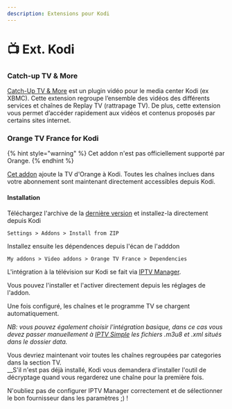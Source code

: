 ```yaml
---
description: Extensions pour Kodi
---
```


# 📺 Ext. Kodi

### Catch-up TV & More

[Catch-Up TV & More](https://catch-up-tv-and-more.github.io/fr/) est un plugin vidéo pour le media center Kodi (ex XBMC). Cette extension regroupe l’ensemble des vidéos des différents services et chaînes de Replay TV (rattrapage TV). De plus, cette extension vous permet d’accéder rapidement aux vidéos et contenus proposés par certains sites internet.

### Orange TV France for Kodi

{% hint style="warning" %}
Cet addon n'est pas officiellement supporté par Orange.
{% endhint %}

[Cet addon](https://github.com/BreizhReloaded/plugin.video.orange.fr/) ajoute la TV d'Orange à Kodi. Toutes les chaînes inclues dans votre abonnement sont maintenant directement accessibles depuis Kodi.

#### Installation

Téléchargez l'archive de la [dernière version](https://github.com/BreizhReloaded/plugin.video.orange.fr/releases/latest) et installez-la directement depuis Kodi&#x20;

```markup
Settings > Addons > Install from ZIP
```

Installez ensuite les dépendences depuis l'écan de l'adddon

```markup
My addons > Video addons > Orange TV France > Dependencies
```

L'intégration à la télévision sur Kodi se fait via [IPTV Manager](https://github.com/add-ons/service.iptv.manager).&#x20;

Vous pouvez l'installer et l'activer directement depuis les réglages de l'addon.&#x20;

Une fois configuré, les chaînes et le programme TV se chargent automatiquement.

_NB: vous pouvez également choisir l'intégration basique, dans ce cas vous devez passer manuellement à_ [_IPTV Simple_](https://github.com/kodi-pvr/pvr.iptvsimple) _les fichiers .m3u8 et .xml situés dans le dossier data._

Vous devriez maintenant voir toutes les chaînes regroupées par categories dans la section TV. \
__S'il n'est pas déjà installé, Kodi vous demandera d'installer l'outil de décryptage quand vous regarderez une chaîne pour la première fois.

N'oubliez pas de configurer IPTV Manager correctement et de sélectionner le bon fournisseur dans les paramètres ;) !

